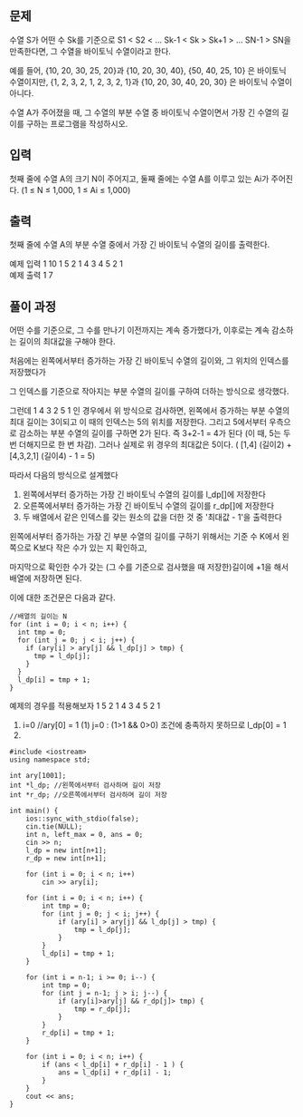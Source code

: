 ## 문제
수열 S가 어떤 수 Sk를 기준으로 S1 < S2 < ... Sk-1 < Sk > Sk+1 > ... SN-1 > SN을 만족한다면, 그 수열을 바이토닉 수열이라고 한다.

예를 들어, {10, 20, 30, 25, 20}과 {10, 20, 30, 40}, {50, 40, 25, 10} 은 바이토닉 수열이지만,  {1, 2, 3, 2, 1, 2, 3, 2, 1}과 {10, 20, 30, 40, 20, 30} 은 바이토닉 수열이 아니다.

수열 A가 주어졌을 때, 그 수열의 부분 수열 중 바이토닉 수열이면서 가장 긴 수열의 길이를 구하는 프로그램을 작성하시오.

## 입력
첫째 줄에 수열 A의 크기 N이 주어지고, 둘째 줄에는 수열 A를 이루고 있는 Ai가 주어진다. (1 ≤ N ≤ 1,000, 1 ≤ Ai ≤ 1,000)

## 출력
첫째 줄에 수열 A의 부분 수열 중에서 가장 긴 바이토닉 수열의 길이를 출력한다.

예제 입력 1 
10
1 5 2 1 4 3 4 5 2 1<br>
예제 출력 1 
7

## 풀이 과정
어떤 수를 기준으로, 그 수를 만나기 이전까지는 계속 증가했다가, 이후로는 계속 감소하는 길이의 최대값을 구해야 한다.

처음에는 왼쪽에서부터 증가하는 가장 긴 바이토닉 수열의 길이와, 그 위치의 인덱스를 저장했다가

그 인덱스를 기준으로 작아지는 부분 수열의 길이를 구하여 더하는 방식으로 생각했다.

그런데 1 4 3 2 5 1 인 경우에서 위 방식으로 검사하면, 왼쪽에서 증가하는 부분 수열의 최대 길이는 3이되고 이 때의 인덱스는 5의 위치를 저장한다. 
그리고 5에서부터 우측으로 감소하는 부분 수열의 길이를 구하면 2가 된다. 즉 3+2-1 = 4가 된다 (이 때, 5는 두 번 더해지므로 한 번 차감).
그러나 실제로 위 경우의 최대값은 5이다. ( [1,4] (길이2) + [4,3,2,1] (길이4) - 1 = 5)

따라서 다음의 방식으로 설계했다<br>
1) 왼쪽에서부터 증가하는 가장 긴 바이토닉 수열의 길이를 l_dp[]에 저장한다
2) 오른쪽에서부터 증가하는 가장 긴 바이토닉 수열의 길이를 r_dp[]에 저장한다
3) 두 배열에서 같은 인덱스를 갖는 원소의 값을 더한 것 중 '최대값 - 1'을 출력한다

왼쪽에서부터 증가하는 가장 긴 부분 수열의 길이를 구하기 위해서는 기준 수 K에서 왼쪽으로 K보다 작은 수가 있는 지 확인하고, 

마지막으로 확인한 수가 갖는 (그 수를 기준으로 검사했을 때 저장한)길이에 +1을 해서 배열에 저장하면 된다.

이에 대한 조건문은 다음과 같다.

```
//배열의 길이는 N
for (int i = 0; i < n; i++) {
  int tmp = 0;
  for (int j = 0; j < i; j++) {
    if (ary[i] > ary[j] && l_dp[j] > tmp) {
      tmp = l_dp[j];
    }
  }
  l_dp[i] = tmp + 1;
}
```
예제의 경우를 적용해보자
1 5 2 1 4 3 4 5 2 1<br>

1. i=0 //ary[0] = 1
(1) j=0 : (1>1 && 0>0) 조건에 충족하지 못하므로 l_dp[0] = 1
2.  





```
#include <iostream>
using namespace std;

int ary[1001];
int *l_dp; //왼쪽에서부터 검사하며 길이 저장
int *r_dp; //오른쪽에서부터 검사하며 길이 저장

int main() {
	ios::sync_with_stdio(false);
	cin.tie(NULL);
	int n, left_max = 0, ans = 0;
	cin >> n;
	l_dp = new int[n+1];
	r_dp = new int[n+1];

	for (int i = 0; i < n; i++)
		cin >> ary[i];

	for (int i = 0; i < n; i++) {
		int tmp = 0;
		for (int j = 0; j < i; j++) {
			if (ary[i] > ary[j] && l_dp[j] > tmp) {
				tmp = l_dp[j];
			}
		}
		l_dp[i] = tmp + 1;
	}

	for (int i = n-1; i >= 0; i--) {
		int tmp = 0;
		for (int j = n-1; j > i; j--) {
			if (ary[i]>ary[j] && r_dp[j]> tmp) {
				tmp = r_dp[j];
			}
		}
		r_dp[i] = tmp + 1;
	}

	for (int i = 0; i < n; i++) {
		if (ans < l_dp[i] + r_dp[i] - 1 ) {
			ans = l_dp[i] + r_dp[i] - 1;
		}
	}
	cout << ans;
}
```

